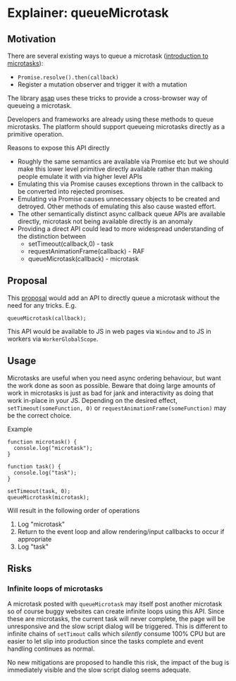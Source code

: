 # Explainer: queueMicrotask


## Motivation

There are several existing ways
to queue a microtask
([introduction to microtasks](https://jakearchibald.com/2015/tasks-microtasks-queues-and-schedules/)):



*   `Promise.resolve().then(callback)`
*   Register a mutation observer and trigger it with a mutation

The library [asap](https://github.com/kriskowal/asap) uses these tricks
to provide a cross-browser way of queueing a microtask.

Developers and frameworks are already using these methods to queue microtasks.
The platform should support queueing microtasks directly as a primitive operation.

Reasons to expose this API directly

*   Roughly the same semantics are available via Promise etc
    but we should make this lower level primitive directly available
    rather than making people emulate it with via higher level APIs
*   Emulating this via Promise causes exceptions thrown in the callback
    to be converted into rejected promises.
*   Emulating via Promise causes unnecessary objects to be created and detroyed.
    Other methods of emulating this also cause wasted effort.
*   The other semantically distinct async callback queue APIs are available directly,
    microtask not being available directly is an anomaly
*   Providing a direct API could lead to more widespread understanding of the distinction between
    *   setTimeout(callback,0) - task
    *   requestAnimationFrame(callback) - RAF
    *   queueMicrotask(callback) - microtask


## Proposal

This [proposal](https://github.com/whatwg/html/issues/512) would add an API
to directly queue a microtask
without the need for any tricks. E.g.


```
queueMicrotask(callback);
```


This  API would be available to JS in web pages via `Window`
and to JS in workers via `WorkerGlobalScope`.


## Usage

Microtasks are useful when you need async ordering behaviour,
but want the work done as soon as possible.
Beware that doing large amounts of work in microtasks
is just as bad for jank and interactivity
as doing that work in-place in your JS.
Depending on the desired effect,
`setTimeout(someFunction, 0)` or `requestAnimationFrame(someFunction)`
may be the correct choice.

Example

```
function microtask() {
  console.log("microtask");
}

function task() {
  console.log("task");
}

setTimeout(task, 0);
queueMicrotask(microtask);
```

Will result in the following order of operations

1.  Log "microtask"
1.  Return to the event loop and allow rendering/input callbacks to occur if appropriate
1.  Log "task"

## Risks

### Infinite loops of microtasks

A microtask posted with `queueMicrotask`
may itself post another microtask
so of course buggy websites can create infinite loops
using this API.
Since these are microtasks,
the current task will never complete,
the page will be unresponsive
and the slow script dialog will be triggered.
This is different to infinite chains of `setTimout` calls
which *silently* consume 100% CPU
but are easier to let slip into production
since the tasks complete
and event handling continues as normal.

No new mitigations are proposed to handle this risk,
the impact of the bug is immediately visible
and the slow script dialog seems adequate.
